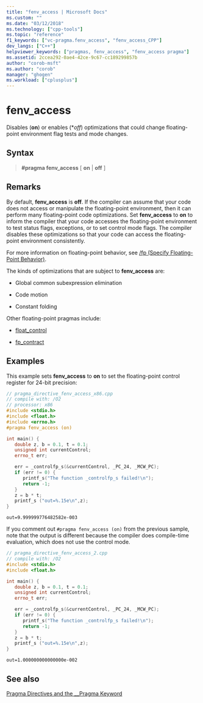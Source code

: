 ```yaml
---
title: "fenv_access | Microsoft Docs"
ms.custom: ""
ms.date: "03/12/2018"
ms.technology: ["cpp-tools"]
ms.topic: "reference"
f1_keywords: ["vc-pragma.fenv_access", "fenv_access_CPP"]
dev_langs: ["C++"]
helpviewer_keywords: ["pragmas, fenv_access", "fenv_access pragma"]
ms.assetid: 2ccea292-0ae4-42ce-9c67-cc189299857b
author: "corob-msft"
ms.author: "corob"
manager: "ghogen"
ms.workload: ["cplusplus"]
---
```

# fenv_access

Disables (**on**) or enables (**off*) optimizations that could change floating-point environment flag tests and mode changes.

## Syntax

> **#pragma fenv_access** [ **on** | **off** ]  

## Remarks

By default, **fenv_access** is **off**. If the compiler can assume that your code does not access or manipulate the floating-point environment, then it can perform many floating-point code optimizations. Set **fenv_access**  to **on** to inform the compiler that your code accesses the floating-point environment to test status flags, exceptions, or to set control mode flags. The compiler disables these optimizations so that your code can access the floating-point environment consistently. 

For more information on floating-point behavior, see [/fp (Specify Floating-Point Behavior)](../build/reference/fp-specify-floating-point-behavior.md).

The kinds of optimizations that are subject to **fenv_access** are:

- Global common subexpression elimination

- Code motion

- Constant folding

Other floating-point pragmas include:

- [float_control](../preprocessor/float-control.md)

- [fp_contract](../preprocessor/fp-contract.md)

## Examples

This example sets **fenv_access** to **on** to set the floating-point control register for 24-bit precision:

```cpp
// pragma_directive_fenv_access_x86.cpp
// compile with: /O2
// processor: x86
#include <stdio.h>
#include <float.h>
#include <errno.h>
#pragma fenv_access (on)

int main() {
   double z, b = 0.1, t = 0.1;
   unsigned int currentControl;
   errno_t err;

   err = _controlfp_s(&currentControl, _PC_24, _MCW_PC);
   if (err != 0) {
      printf_s("The function _controlfp_s failed!\n");
      return -1;
   }
   z = b * t;
   printf_s ("out=%.15e\n",z);
}
```

```Output
out=9.999999776482582e-003
```

If you comment out `#pragma fenv_access (on)` from the previous sample, note that the output is different because the compiler does compile-time evaluation, which does not use the control mode.

```cpp
// pragma_directive_fenv_access_2.cpp
// compile with: /O2
#include <stdio.h>
#include <float.h>

int main() {
   double z, b = 0.1, t = 0.1;
   unsigned int currentControl;
   errno_t err;

   err = _controlfp_s(&currentControl, _PC_24, _MCW_PC);
   if (err != 0) {
      printf_s("The function _controlfp_s failed!\n");
      return -1;
   }
   z = b * t;
   printf_s ("out=%.15e\n",z);
}
```

```Output
out=1.000000000000000e-002
```

## See also

[Pragma Directives and the __Pragma Keyword](../preprocessor/pragma-directives-and-the-pragma-keyword.md)
